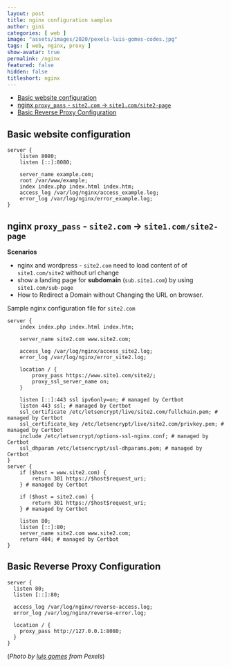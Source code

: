 ```yaml
---
layout: post
title: nginx configuration samples
author: gini
categories: [ web ]
image: "assets/images/2020/pexels-luis-gomes-codes.jpg"
tags: [ web, nginx, proxy ]
show-avatar: true
permalink: /nginx
featured: false
hidden: false
titleshort: nginx
---
```


- [Basic website configuration](#basic-website-configuration)
- [nginx `proxy_pass` - `site2.com` -> `site1.com/site2-page`](#nginx-proxy_pass---site2com---site1comsite2-page)
- [Basic Reverse Proxy Configuration](#basic-reverse-proxy-configuration)


## Basic website configuration

```
server {
    listen 8080;
    listen [::]:8080;

    server_name example.com;
    root /var/www/example;
    index index.php index.html index.htm;
    access_log /var/log/nginx/access_example.log;
    error_log /var/log/nginx/error_example.log;
}
```

## nginx `proxy_pass` - `site2.com` -> `site1.com/site2-page`

**Scenarios**
- nginx and wordpress - `site2.com` need to load content of of `site1.com/site2` without url change
- show a landing page for **subdomain** (`sub.site1.com`) by using `site1.com/sub-page`
- How to Redirect a Domain without Changing the URL on browser.

Sample nginx configuration file for `site2.com`

```
server {    
    index index.php index.html index.htm;

    server_name site2.com www.site2.com;

    access_log /var/log/nginx/access_site2.log;
    error_log /var/log/nginx/error_site2.log;

    location / {
        proxy_pass https://www.site1.com/site2/;
        proxy_ssl_server_name on;
    }

    listen [::]:443 ssl ipv6only=on; # managed by Certbot
    listen 443 ssl; # managed by Certbot
    ssl_certificate /etc/letsencrypt/live/site2.com/fullchain.pem; # managed by Certbot
    ssl_certificate_key /etc/letsencrypt/live/site2.com/privkey.pem; # managed by Certbot
    include /etc/letsencrypt/options-ssl-nginx.conf; # managed by Certbot
    ssl_dhparam /etc/letsencrypt/ssl-dhparams.pem; # managed by Certbot
}
server {
    if ($host = www.site2.com) {
        return 301 https://$host$request_uri;
    } # managed by Certbot

    if ($host = site2.com) {
        return 301 https://$host$request_uri;
    } # managed by Certbot

    listen 80;
    listen [::]:80;
    server_name site2.com www.site2.com;
    return 404; # managed by Certbot
}
```

## Basic Reverse Proxy Configuration

```
server {
  listen 80;
  listen [::]:80;

  access_log /var/log/nginx/reverse-access.log;
  error_log /var/log/nginx/reverse-error.log;

  location / {
    proxy_pass http://127.0.0.1:8080;
  }
}
```



(*Photo by [luis gomes](https://www.pexels.com/@luis-gomes-166706?utm_content=attributionCopyText&utm_medium=referral&utm_source=pexels) from Pexels*)